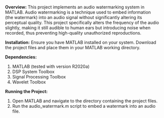 **Overview:**
This project implements an audio watermarking system in MATLAB. Audio watermarking is a technique used to embed information (the watermark) into an audio signal without significantly altering its perceptual quality. This project specifically alters the frequency of the audio slightly, making it still audible to human ears but introducing noise when recorded, thus preventing high-quality unauthorized reproductions.

**Installation:**
Ensure you have MATLAB installed on your system.
Download the project files and place them in your MATLAB working directory.

**Dependencies:**
1. MATLAB (tested with version R2020a)
2. DSP System Toolbox
3. Signal Processing Toolbox
4. Wavelet Toolbox

**Running the Project:**
1. Open MATLAB and navigate to the directory containing the project files.
2. Run the audio_watermark.m script to embed a watermark into an audio file.
